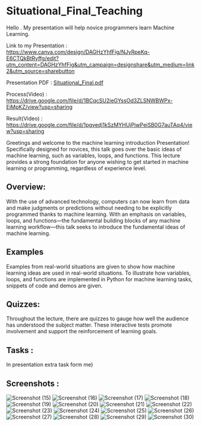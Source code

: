# Situational_Final_Teaching
Hello . My presentation will help novice programmers learn Machine Learning.


Link to my Presentation : https://www.canva.com/design/DAGHzYhfFig/NJyRpeKq-E6CTQkBtRyffg/edit?utm_content=DAGHzYhfFig&utm_campaign=designshare&utm_medium=link2&utm_source=sharebutton


Presentation PDF : [Situational_Final.pdf](https://github.com/user-attachments/files/15784518/Situational_Final.pdf)


Process(Video) : https://drive.google.com/file/d/1BCqcSU2ieGYssOd3ZLSNWBWPx-EjMpKZ/view?usp=sharing


Result(Video) : https://drive.google.com/file/d/1pgyedj1kSzMYHUjPiwPeiSB0G7auTAq4/view?usp=sharing


Greetings and welcome to the machine learning introduction Presentation! Specifically designed for novices, this talk goes over the basic ideas of machine learning, such as variables, loops, and functions. This lecture provides a strong foundation for anyone wishing to get started in machine learning or programming, regardless of experience level.

## Overview:
With the use of advanced technology, computers can now learn from data and make judgments or predictions without needing to be explicitly programmed thanks to machine learning. With an emphasis on variables, loops, and functions—the fundamental building blocks of any machine learning workflow—this talk seeks to introduce the fundamental ideas of machine learning.

## Examples
Examples from real-world situations are given to show how machine learning ideas are used in real-world situations. To illustrate how variables, loops, and functions are implemented in Python for machine learning tasks, snippets of code and demos are given.

## Quizzes:
Throughout the lecture, there are quizzes to gauge how well the audience has understood the subject matter. These interactive tests promote involvement and support the reinforcement of learning goals.

## Tasks :
In presentation extra task form me)


## Screenshots : 



![Screenshot (15)](https://github.com/Nursultan15/Situational_Final/assets/73534336/b567f8b2-aa2c-42a4-a2ba-78837d0936de)
![Screenshot (16)](https://github.com/Nursultan15/Situational_Final/assets/73534336/abc4df1d-d6ba-42a1-9450-698f5306ff92)
![Screenshot (17)](https://github.com/Nursultan15/Situational_Final/assets/73534336/7b60e86e-9d0c-4fbb-beed-30f7eb25c925)
![Screenshot (18)](https://github.com/Nursultan15/Situational_Final/assets/73534336/5141330d-7b39-4fc4-a15d-b7922bc4187e)
![Screenshot (19)](https://github.com/Nursultan15/Situational_Final/assets/73534336/5a0bd9e5-ad5f-47cb-9a61-f7b93ba4fda6)
![Screenshot (20)](https://github.com/Nursultan15/Situational_Final/assets/73534336/d0f8522e-d0ff-4463-aeea-9aac2cfcc949)
![Screenshot (21)](https://github.com/Nursultan15/Situational_Final/assets/73534336/d6126ced-171b-4c2b-b08d-ebb84ca8fb36)
![Screenshot (22)](https://github.com/Nursultan15/Situational_Final/assets/73534336/3320b598-827c-4c22-b204-b1839477aeab)
![Screenshot (23)](https://github.com/Nursultan15/Situational_Final/assets/73534336/ea9fe9f7-9857-4999-a90f-e1fc91767240)
![Screenshot (24)](https://github.com/Nursultan15/Situational_Final/assets/73534336/92cac1ae-3c2f-4ab5-b763-68138c55c148)
![Screenshot (25)](https://github.com/Nursultan15/Situational_Final/assets/73534336/f4996122-e4ad-48e1-820e-c50315786eaa)
![Screenshot (26)](https://github.com/Nursultan15/Situational_Final/assets/73534336/6c611538-ad7b-4140-951c-e26ed16abb91)
![Screenshot (27)](https://github.com/Nursultan15/Situational_Final/assets/73534336/d90828d3-156f-46fc-951b-f0a2972b36bf)
![Screenshot (28)](https://github.com/Nursultan15/Situational_Final/assets/73534336/1f7020fd-ef79-4fe5-b9bf-1dd763be9a08)
![Screenshot (29)](https://github.com/Nursultan15/Situational_Final/assets/73534336/d5ff8c73-8e41-492c-baeb-3d495d81331f)
![Screenshot (30)](https://github.com/Nursultan15/Situational_Final/assets/73534336/27acf021-6fc9-4f43-8091-425b1442ec12)






